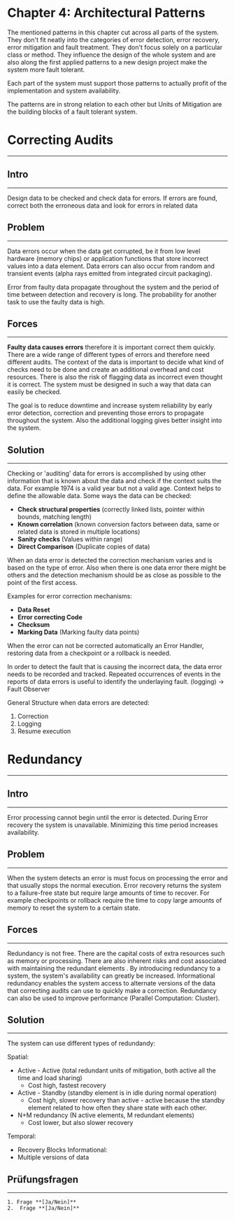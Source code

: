 # Chapter 4: Architectural Patterns

The mentioned patterns in this chapter cut across all parts of the system. They don't fit neatly into the categories of error detection, error recovery, error mitigation and fault treatment. They don't focus solely on a particular class or method. They influence the design of the whole system and are also along the first applied patterns to a new design project make the system more fault tolerant. 

Each part of the system must support those patterns to actually profit of the implementation and system availability. 

The patterns are in strong relation to each other but Units of Mitigation are the building blocks of a fault tolerant system. 

# Correcting Audits
--------------------------------
## Intro
--------------

Design data to be checked and check data for errors. If errors are found, correct both the erroneous data and look for errors in related data 
## Problem
--------------------------------
Data errors occur when the data get corrupted, be it from low level hardware (memory chips) or application functions that store incorrect values into a data element. Data errors can also occur from random and transient events (alpha rays emitted from integrated circuit packaging).

Error from faulty data propagate throughout the system and the period of time between detection and recovery is long. The probability for another task to use the faulty data is high.
## Forces
--------------------------------------
**Faulty data causes errors** therefore it is important correct them quickly.
There are a wide range of different types of errors and therefore need different audits. The context of the data is important to decide what kind of checks need to be done and create an additional overhead and cost resources. There is also the risk of flagging data as incorrect even thought it is correct. The system must be designed in such a way that data can easily be checked.

The goal is to reduce downtime and increase system reliability by early error detection, correction and preventing those errors to propagate throughout the system. Also the additional logging gives better insight into the system. 
## Solution
----------------------------------
Checking or 'auditing' data for errors is accomplished by using other information that is known about the data and check if the context suits the data. For example 1974 is a valid year but not a valid age. Context helps to define the allowable data. 
Some ways the data can be checked: 

- **Check structural properties** (correctly linked lists, pointer within bounds, matching length)
- **Known correlation** (known conversion factors between data, same or related data is stored in multiple locations) 
- **Sanity checks** (Values within range)
- **Direct Comparison** (Duplicate copies of data)

When an data error is detected the correction mechanism varies and is based on the type of error.  Also when there is one data error there might be others and the detection mechanism should be as close as possible to the point of the first access. 

Examples for error correction mechanisms: 
- **Data Reset** 
- **Error correcting Code** 
- **Checksum**
- **Marking Data**  (Marking faulty data points)

When the error can not be corrected automatically an Error Handler, restoring data from a checkpoint or a rollback is needed. 

In order to detect the fault that is causing the incorrect data, the data error needs to be recorded and tracked. Repeated occurrences of events in the reports of data errors is useful to identify the underlaying fault. (logging) -> Fault Observer 

General Structure when data errors are detected:
1. Correction 
2. Logging
3. Resume execution 

# Redundancy
------------------------------------
## Intro
-----------------------------------
Error processing cannot begin until the error is detected. During Error recovery the system is unavailable. Minimizing this time period increases availability. 
## Problem
--------------------------------
When the system detects an error is must focus on processing the error and that usually stops the normal execution.  Error recovery returns the system to a failure-free state but require large amounts of time to recover. For example checkpoints or rollback require the time to copy large amounts of memory to reset the system to a certain state.  
## Forces
--------------------------------------
Redundancy is not free. There are the capital costs of extra resources such as memory or processing. There are also inherent risks and cost associated with maintaining the redundant elements . 
By introducing redundancy to a system, the system's availability can greatly be increased.  Informational redundancy enables the system access to alternate versions of the data that correcting audits can use to quickly make a correction. Redundancy can also be used to improve performance (Parallel Computation: Cluster).

## Solution
----------------------------------
The system can use different types of redundandy: 

Spatial: 
- Active - Active (total redundant units of mitigation, both active all the time and load sharing)
	-  Cost high, fastest recovery
- Active - Standby (standby element is in idle during normal operation) 
	- Cost high, slower recovery than active - active because the standby element related to how often they share state with each other.
- N+M redundancy (N active elements, M redundant elements)
	- Cost lower, but also slower recovery 

Temporal: 
- Recovery Blocks
Informational: 
- Multiple versions of data


## Prüfungsfragen
-------------------------------
	1. Frage **[Ja/Nein]**
	2.  Frage **[Ja/Nein]**
